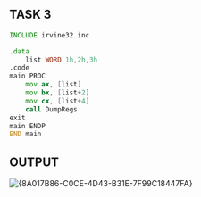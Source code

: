 ## TASK 3

```asm
INCLUDE irvine32.inc

.data
	list WORD 1h,2h,3h
.code
main PROC
	mov ax, [list]
	mov bx, [list+2]
	mov cx, [list+4]
	call DumpRegs
exit
main ENDP
END main
```

## OUTPUT
![{8A017B86-C0CE-4D43-B31E-7F99C18447FA}](https://github.com/user-attachments/assets/885c708b-f649-44f8-8490-5859a44c49e8)
